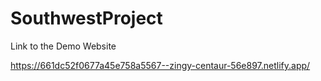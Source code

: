 # SouthwestProject

Link to the Demo Website

https://661dc52f0677a45e758a5567--zingy-centaur-56e897.netlify.app/
